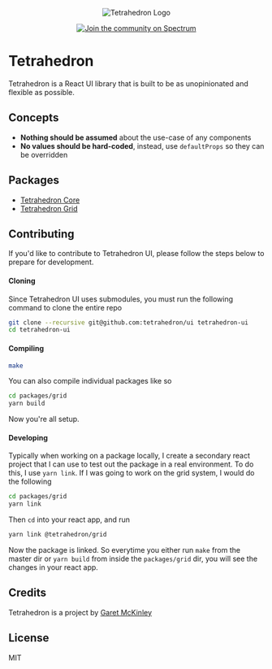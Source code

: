 <p align="center">
  <img src='https://i.imgur.com/5fgTysV.jpg' alt='Tetrahedron Logo'/>
</p>

<p align="center">
  <a href="https://spectrum.chat/tetrahedron">
    <img src="https://withspectrum.github.io/badge/badge.svg" alt="Join the community on Spectrum">
  </a>
</p>

# Tetrahedron

Tetrahedron is a React UI library that is built to be as unopinionated and flexible as possible.

## Concepts

- **Nothing should be assumed** about the use-case of any components
- **No values should be hard-coded**, instead, use `defaultProps` so they can be overridden

## Packages

- [Tetrahedron Core](https://github.com/tetrahedron/core)
- [Tetrahedron Grid](https://github.com/tetrahedron/grid)

## Contributing

If you'd like to contribute to Tetrahedron UI, please follow the steps below to prepare for development.

#### Cloning

Since Tetrahedron UI uses submodules, you must run the following command to clone the entire repo

```bash
git clone --recursive git@github.com:tetrahedron/ui tetrahedron-ui
cd tetrahedron-ui
```

#### Compiling

```bash
make
```

You can also compile individual packages like so

```bash
cd packages/grid
yarn build
```

Now you're all setup.

#### Developing

Typically when working on a package locally, I create a secondary react project that I can use to test out the package in a real environment. To do this, I use `yarn link`. If I was going to work on the grid system, I would do the following

```bash
cd packages/grid
yarn link
```

Then `cd` into your react app, and run

```bash
yarn link @tetrahedron/grid
```

Now the package is linked. So everytime you either run `make` from the master dir or `yarn build` from inside the `packages/grid` dir, you will see the changes in your react app.

## Credits

Tetrahedron is a project by [Garet McKinley](https://github.com/garetmckinley)

## License

MIT
